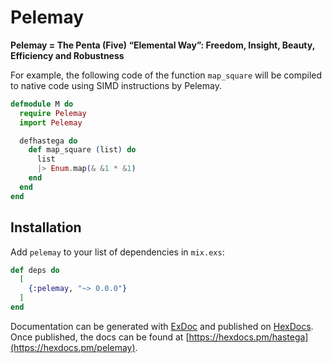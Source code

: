 # Pelemay
**Pelemay = The Penta (Five) “Elemental Way”: Freedom, Insight, Beauty, Efficiency and Robustness**

For example, the following code of the function `map_square` will be compiled to native code using SIMD instructions by Pelemay.

```elixir
defmodule M do
  require Pelemay
  import Pelemay

  defhastega do
    def map_square (list) do
      list
      |> Enum.map(& &1 * &1)
    end
  end
end
```


## Installation

Add `pelemay` to your list of dependencies in `mix.exs`:

```elixir
def deps do
  [
    {:pelemay, "~> 0.0.0"}
  ]
end
```

Documentation can be generated with [ExDoc](https://github.com/elixir-lang/ex_doc)
and published on [HexDocs](https://hexdocs.pm). Once published, the docs can
be found at [https://hexdocs.pm/hastega](https://hexdocs.pm/pelemay).

